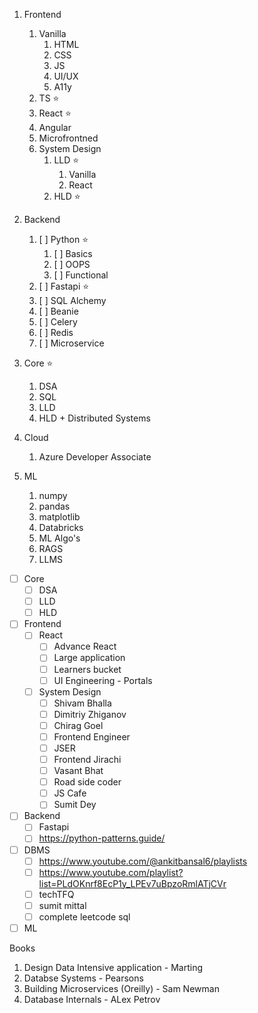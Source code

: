 1. Frontend

   1. Vanilla
      1. HTML
      2. CSS
      3. JS
      4. UI/UX
      5. A11y
   2. TS ⭐
   3. React ⭐
   4. Angular
   5. Microfrontned
   6. System Design
      1. LLD ⭐
         1. Vanilla
         2. React
      2. HLD ⭐
2. Backend

   1. [ ] Python ⭐
       1. [ ] Basics
       2. [ ] OOPS
       3. [ ] Functional
   2. [ ] Fastapi ⭐
   3. [ ] SQL Alchemy
   4. [ ] Beanie
   5. [ ] Celery
   6. [ ] Redis
   7. [ ] Microservice
3. Core ⭐

   1. DSA
   2. SQL
   3. LLD
   4. HLD + Distributed Systems
4. Cloud

   1. Azure Developer Associate
5. ML

   1. numpy
   2. pandas
   3. matplotlib
   4. Databricks
   5. ML Algo's
   6. RAGS
   7. LLMS

* [ ] Core
  * [ ] DSA
  * [ ] LLD
  * [ ] HLD
* [ ] Frontend
  * [ ] React
    * [ ] Advance React
    * [ ] Large application
    * [ ] Learners bucket
    * [ ] UI Engineering - Portals
  * [ ] System Design
    * [ ] Shivam Bhalla
    * [ ] Dimitriy Zhiganov
    * [ ] Chirag Goel
    * [ ] Frontend Engineer
    * [ ] JSER
    * [ ] Frontend Jirachi
    * [ ] Vasant Bhat
    * [ ] Road side coder
    * [ ] JS Cafe
    * [ ] Sumit Dey
* [ ] Backend
  * [ ] Fastapi
  * [ ] https://python-patterns.guide/
* [ ] DBMS
  * [ ] https://www.youtube.com/@ankitbansal6/playlists
  * [ ] https://www.youtube.com/playlist?list=PLdOKnrf8EcP1y_LPEv7uBpzoRmlATjCVr
  * [ ] techTFQ
  * [ ] sumit mittal
  * [ ] complete leetcode sql
* [ ] ML

Books

1. Design Data Intensive application - Marting
2. Databse Systems - Pearsons
3. Building Microservices (Oreilly) - Sam Newman
4. Database Internals - ALex Petrov

